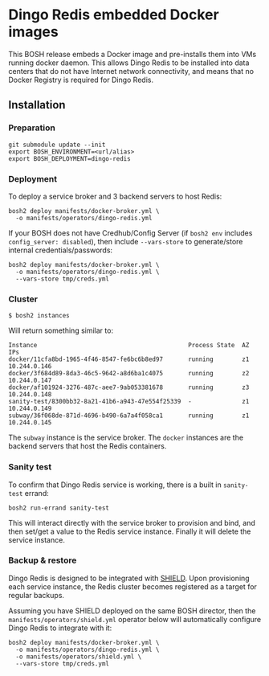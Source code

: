 # Dingo Redis embedded Docker images

This BOSH release embeds a Docker image and pre-installs them into VMs running docker daemon. This allows Dingo Redis to be installed into data centers that do not have Internet network connectivity, and means that no Docker Registry is required for Dingo Redis.

## Installation

### Preparation

```
git submodule update --init
export BOSH_ENVIRONMENT=<url/alias>
export BOSH_DEPLOYMENT=dingo-redis
```

### Deployment

To deploy a service broker and 3 backend servers to host Redis:

```
bosh2 deploy manifests/docker-broker.yml \
  -o manifests/operators/dingo-redis.yml
```

If your BOSH does not have Credhub/Config Server (if `bosh2 env` includes `config_server: disabled`), then include `--vars-store` to generate/store internal credentials/passwords:

```
bosh2 deploy manifests/docker-broker.yml \
  -o manifests/operators/dingo-redis.yml \
  --vars-store tmp/creds.yml
```

### Cluster

```
$ bosh2 instances
```

Will return something similar to:

```
Instance                                          Process State  AZ  IPs
docker/11cfa8bd-1965-4f46-8547-fe6bc6b8ed97       running        z1  10.244.0.146
docker/3f684d89-8da3-46c5-9642-a8d6ba1c4075       running        z2  10.244.0.147
docker/af101924-3276-487c-aee7-9ab053381678       running        z3  10.244.0.148
sanity-test/8300bb32-8a21-41b6-a943-47e554f25339  -              z1  10.244.0.149
subway/36f068de-871d-4696-b490-6a7a4f058ca1       running        z1  10.244.0.145
```

The `subway` instance is the service broker. The `docker` instances are the backend servers that host the Redis containers.

### Sanity test

To confirm that Dingo Redis service is working, there is a built in `sanity-test` errand:

```
bosh2 run-errand sanity-test
```

This will interact directly with the service broker to provision and bind, and then set/get a value to the Redis service instance. Finally it will delete the service instance.

### Backup & restore

Dingo Redis is designed to be integrated with [SHIELD](https://github.com/starkandwayne/shield). Upon provisioning each service instance, the Redis cluster becomes registered as a target for regular backups.

Assuming you have SHIELD deployed on the same BOSH director, then the `manifests/operators/shield.yml` operator below will automatically configure Dingo Redis to integrate with it:

```
bosh2 deploy manifests/docker-broker.yml \
  -o manifests/operators/dingo-redis.yml \
  -o manifests/operators/shield.yml \
  --vars-store tmp/creds.yml
```
